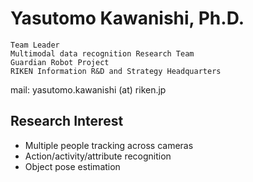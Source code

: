 # Yasutomo Kawanishi, Ph.D.

```
Team Leader
Multimodal data recognition Research Team
Guardian Robot Project
RIKEN Information R&D and Strategy Headquarters
```

mail: yasutomo.kawanishi (at) riken.jp

## Research Interest

- Multiple people tracking across cameras
- Action/activity/attribute recognition
- Object pose estimation
